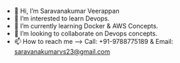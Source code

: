 - 👋 Hi, I’m Saravanakumar Veerappan
- 👀 I’m interested to learn Devops.
- 🌱 I’m currently learning Docker & AWS Concepts.
- 💞️ I’m looking to collaborate on Devops concepts.
- 📫 How to reach me --> Call: +91-9788775189 & Email: saravanakumarvs23@gmail.com
